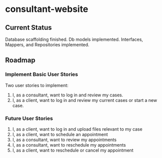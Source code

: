 # consultant-website

## Current Status
 Database scaffolding finished.
 Db models implemented.
 Interfaces, Mappers, and Repositories implemented.
 

## Roadmap
 ### Implement Basic User Stories
 Two user stories to implement:
   1. I, as a consultant, want to log in and review my cases.
   2. I, as a client, want to log in and review my current cases or start a new case.

 ### Future User Stories
   1. I, as a client, want to log in and upload files relevant to my case
   2. I, as a client, want to schedule an appointment
   3. I, as a consultant, want to review my appointments
   4. I, as a consultant, want to reschedule my appointments
   5. I, as a client, want to reschedule or cancel my appointment